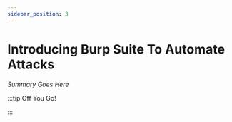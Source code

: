 ```yaml
---
sidebar_position: 3
---
```


# Introducing Burp Suite To Automate Attacks

_Summary Goes Here_

:::tip Off You Go!

<QuestButton text="Happy Questing" link='' />

:::

